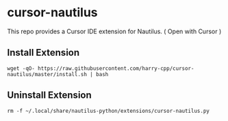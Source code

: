 # cursor-nautilus

This repo provides a Cursor IDE extension for Nautilus.
( Open with Cursor )

## Install Extension

```
wget -qO- https://raw.githubusercontent.com/harry-cpp/cursor-nautilus/master/install.sh | bash
```

## Uninstall Extension

```
rm -f ~/.local/share/nautilus-python/extensions/cursor-nautilus.py
```
